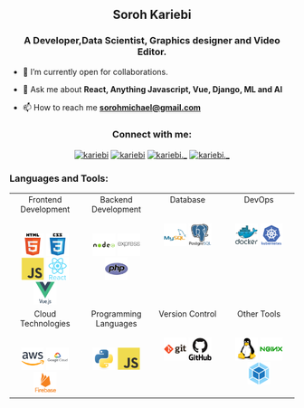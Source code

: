 <h2 align="center">Soroh Kariebi</h2>
<h3 align="center">A Developer,Data Scientist, Graphics designer and Video Editor.</h3>

- 👯 I’m currently open for collaborations.
- 💬 Ask me about **React, Anything Javascript, Vue, Django, ML and AI**

- 📫 How to reach me **sorohmichael@gmail.com**

<h3 align="center">Connect with me:</h3>
<p align="center">
<a href="https://linkedin.com/in/kariebi" target="blank"><img align="center" src="https://raw.githubusercontent.com/rahuldkjain/github-profile-readme-generator/master/src/images/icons/Social/linked-in-alt.svg" alt="kariebi" height="30" width="40" /></a>
<a href="https://kaggle.com/kariebi" target="blank"><img align="center" src="https://raw.githubusercontent.com/rahuldkjain/github-profile-readme-generator/master/src/images/icons/Social/kaggle.svg" alt="kariebi" height="30" width="40" /></a>
<a href="https://instagram.com/kariebi._" target="blank"><img align="center" src="https://raw.githubusercontent.com/rahuldkjain/github-profile-readme-generator/master/src/images/icons/Social/instagram.svg" alt="kariebi._" height="30" width="40" /></a>
<a href="https://www.youtube.com/c/kariebi._" target="blank"><img align="center" src="https://raw.githubusercontent.com/rahuldkjain/github-profile-readme-generator/master/src/images/icons/Social/youtube.svg" alt="kariebi._" height="30" width="40" /></a>
</p>

### Languages and Tools:

<table>
<tbody>
<tr valign="top">
<td width="25%" align="center">
<span>Frontend Development</span><br><br><br>
<div>
<img src="https://raw.githubusercontent.com/devicons/devicon/master/icons/html5/html5-original-wordmark.svg" alt="html5" width="40" height="40"/>
<img src="https://raw.githubusercontent.com/devicons/devicon/master/icons/css3/css3-original-wordmark.svg" alt="css3" width="40" height="40"/>
<img src="https://raw.githubusercontent.com/devicons/devicon/master/icons/javascript/javascript-original.svg" alt="javascript" width="40" height="40"/>
<img src="https://raw.githubusercontent.com/devicons/devicon/master/icons/react/react-original-wordmark.svg" alt="react" width="40" height="40"/>
<img src="https://raw.githubusercontent.com/devicons/devicon/master/icons/vuejs/vuejs-original-wordmark.svg" alt="vuejs" width="40" height="40"/>
</div>
</td>
<td width="25%" align="center">
<span>Backend Development</span><br><br><br>
<div>
<img src="https://raw.githubusercontent.com/devicons/devicon/master/icons/nodejs/nodejs-original-wordmark.svg" alt="nodejs" width="40" height="40"/>
<img src="https://raw.githubusercontent.com/devicons/devicon/master/icons/express/express-original-wordmark.svg" alt="express" width="40" height="40"/>
<img src="https://raw.githubusercontent.com/devicons/devicon/master/icons/php/php-original.svg" alt="php" width="40" height="40"/>
</div>
</td>
<td width="25%" align="center">
<span>Database</span><br><br><br>
<div>
<img src="https://raw.githubusercontent.com/devicons/devicon/master/icons/mysql/mysql-original-wordmark.svg" alt="mysql" width="40" height="40"/>
<img src="https://raw.githubusercontent.com/devicons/devicon/master/icons/postgresql/postgresql-original-wordmark.svg" alt="postgresql" width="40" height="40"/>
</div>
</td>
<td width="25%" align="center">
<span>DevOps</span><br><br><br>
<div>
<img src="https://raw.githubusercontent.com/devicons/devicon/master/icons/docker/docker-original-wordmark.svg" alt="docker" width="40" height="40"/>
<img src="https://raw.githubusercontent.com/devicons/devicon/master/icons/kubernetes/kubernetes-plain-wordmark.svg" alt="kubernetes" width="40" height="40"/>
</div>
</td>
</tr>
<tr valign="top">
<td width="25%" align="center">
<span>Cloud Technologies</span><br><br><br>
<div>
<img src="https://raw.githubusercontent.com/devicons/devicon/master/icons/amazonwebservices/amazonwebservices-original-wordmark.svg" alt="aws" width="40" height="40"/>
<img src="https://raw.githubusercontent.com/devicons/devicon/master/icons/googlecloud/googlecloud-original-wordmark.svg" alt="gcp" width="40" height="40"/>
<img src="https://raw.githubusercontent.com/devicons/devicon/master/icons/firebase/firebase-plain-wordmark.svg" alt="firebase" width="40" height="40"/>
</div>
</td>
<td width="25%" align="center">
<span>Programming Languages</span><br><br><br>
<div>
<img src="https://raw.githubusercontent.com/devicons/devicon/master/icons/python/python-original.svg" alt="python" width="40" height="40"/>
<img src="https://raw.githubusercontent.com/devicons/devicon/master/icons/javascript/javascript-original.svg" alt="javascript" width="40" height="40"/>
</div>
</td>
<td width="25%" align="center">
<span>Version Control</span><br><br><br>
<div>
<img src="https://raw.githubusercontent.com/devicons/devicon/master/icons/git/git-original-wordmark.svg" alt="git" width="40" height="40"/>
<img src="https://raw.githubusercontent.com/devicons/devicon/master/icons/github/github-original-wordmark.svg" alt="github" width="40" height="40"/>
</div>
</td>
<td width="25%" align="center">
<span>Other Tools</span><br><br><br>
<div>
<img src="https://raw.githubusercontent.com/devicons/devicon/master/icons/linux/linux-original.svg" alt="linux" width="40" height="40"/>
<img src="https://raw.githubusercontent.com/devicons/devicon/master/icons/nginx/nginx-original.svg" alt="nginx" width="40" height="40"/>
<img src="https://raw.githubusercontent.com/devicons/devicon/master/icons/webpack/webpack-original.svg" alt="webpack" width="40" height="40"/>
</div>
</td>
</tr>
</tbody>
</table>

<br/>
